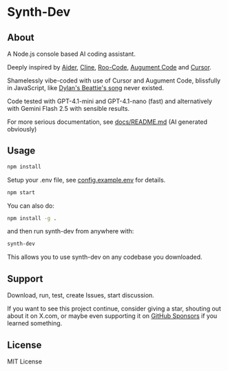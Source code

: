 # Synth-Dev

## About

A Node.js console based AI coding assistant.

Deeply inspired by [Aider](https://github.com/Aider-AI/aider), [Cline](https://github.com/cline/cline), [Roo-Code](https://github.com/RooCodeInc/Roo-Code), [Augument Code](https://www.augmentcode.com/) and [Cursor](https://www.cursor.com/). 

Shamelessly vibe-coded with use of Cursor and Augument Code, blissfully in JavaScript, like [Dylan's Beattie's song](https://www.youtube.com/watch?v=jxi0ETwDvws&t=250s) never existed.

Code tested with GPT-4.1-mini and GPT-4.1-nano (fast) and alternatively with Gemini Flash 2.5 with sensible results. 

For more serious documentation, see [docs/README.md](docs/README.md) (AI generated obviously)

## Usage

```bash
npm install
```

Setup your .env file, see [config.example.env](config.example.env) for details.

```bash
npm start
```


You can also do:

```bash
npm install -g .
```

and then run synth-dev from anywhere with:

```bash
synth-dev
```

This allows you to use synth-dev on any codebase you downloaded.

## Support

Download, run, test, create Issues, start discussion. 

If you want to see this project continue, consider giving a star, shouting out about it on X.com, 
or maybe even supporting it on [GitHub Sponsors](https://github.com/sponsors/adamskrodzki) if you learned something.

## License

MIT License
